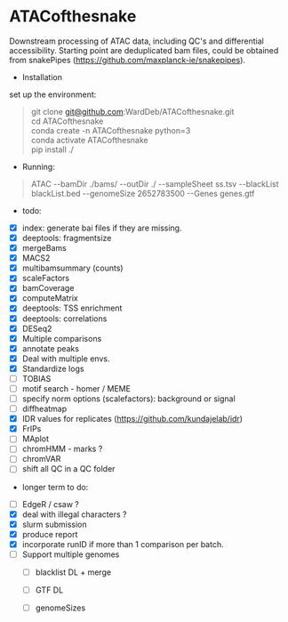 # ATACofthesnake

Downstream processing of ATAC data, including QC's and differential accessibility. Starting point are deduplicated bam files, could be obtained from snakePipes (https://github.com/maxplanck-ie/snakepipes).


  - Installation

  set up the environment:  
>  git clone git@github.com:WardDeb/ATACofthesnake.git  
>  cd ATACofthesnake  
>  conda create -n ATACofthesnake python=3  
>  conda activate ATACofthesnake  
>  pip install ./  

  - Running:  
> ATAC --bamDir ./bams/ --outDir ./ --sampleSheet ss.tsv --blackList blackList.bed --genomeSize 2652783500 --Genes genes.gtf

  - todo:

 - [x] index: generate bai files if they are missing.
 - [x] deeptools: fragmentsize
 - [x] mergeBams
 - [x] MACS2
 - [x] multibamsummary (counts)
 - [x] scaleFactors
 - [x] bamCoverage
 - [x] computeMatrix
 - [x] deeptools: TSS enrichment
 - [x] deeptools: correlations
 - [x] DESeq2
 - [x] Multiple comparisons
 - [x] annotate peaks
 - [x] Deal with multiple envs.
 - [x] Standardize logs
 - [ ] TOBIAS
 - [ ] motif search - homer / MEME
 - [ ] specify norm options (scalefactors): background or signal
 - [ ] diffheatmap
 - [x] IDR values for replicates (https://github.com/kundajelab/idr)
 - [x] FrIPs
 - [ ] MAplot
 - [ ] chromHMM - marks ?
 - [ ] chromVAR
 - [ ] shift all QC in a QC folder

 - longer term to do:

 - [ ] EdgeR / csaw ?
 - [x] deal with illegal characters ?
 - [x] slurm submission
 - [x] produce report
 - [x] incorporate runID if more than 1 comparison per batch.
 - [ ] Support multiple genomes
      - [ ] blacklist DL + merge
      - [ ] GTF DL
      - [ ] genomeSizes

